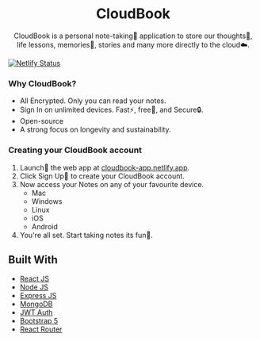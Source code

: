 <h1 align="center">CloudBook</h1>

 <p align="center">CloudBook is a personal note-taking📝 application to store our thoughts💬, life lessons, memories💌, stories and many more directly to the cloud☁️.
 </p>

[![Netlify Status](https://api.netlify.com/api/v1/badges/7ca7dbff-cd21-4c52-99e7-0276d1e0de44/deploy-status)](https://app.netlify.com/sites/cloudbook-app/deploys)

### Why CloudBook?

- All Encrypted. Only you can read your notes.
- Sign In on unlimited devices. Fast⚡️, free💸, and Secure🔒.
- Open-source
- A strong focus on longevity and sustainability.

### Creating your CloudBook account

1. Launch🚀 the web app at [cloudbook-app.netlify.app](https://cloudbook-app.netlify.app/).
2. Click Sign Up👤 to create your CloudBook account.
3. Now access your Notes on any of your favourite device.
   - Mac
   - Windows
   - Linux
   - iOS
   - Android
4. You're all set. Start taking notes its fun🎉.

## Built With

- [React JS](https://reactjs.org/)
- [Node JS](https://nodejs.org/en/)
- [Express JS](https://expressjs.com/)
- [MongoDB](https://www.mongodb.com/)
- [JWT Auth](https://jwt.io/)
- [Bootstrap 5](https://getbootstrap.com/)
- [React Router](https://reactrouter.com/en/main)

